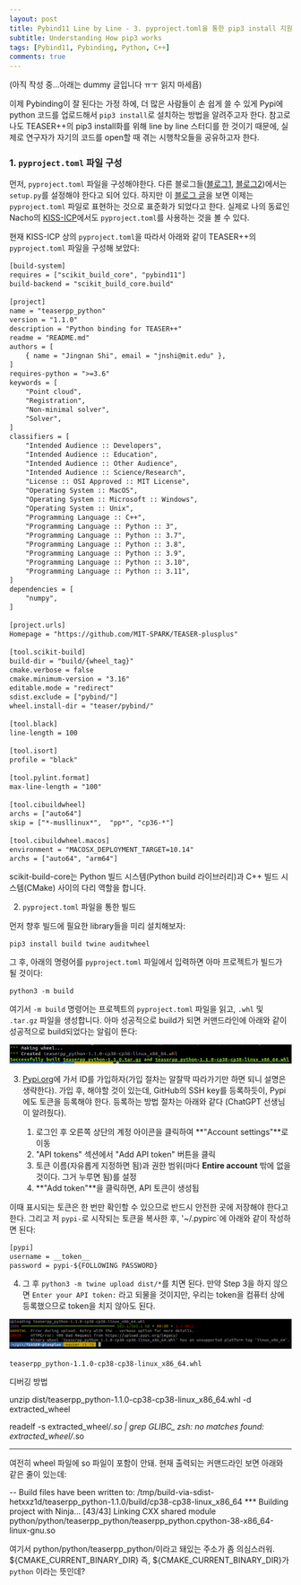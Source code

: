 ```yaml
---
layout: post
title: Pybind11 Line by Line - 3. pyproject.toml을 통한 pip3 install 지원하기
subtitle: Understanding How pip3 works
tags: [Pybind11, Pybinding, Python, C++]
comments: true
---
```


(아직 작성 중...아래는 dummy 글입니다 ㅠㅜ 읽지 마세욥)

이제 Pybinding이 잘 된다는 가정 하에, 더 많은 사람들이 손 쉽게 쓸 수 있게 Pypi에 python 코드를 업로드해서 `pip3 install`로 설치하는 방법을 알려주고자 한다.
참고로 나도 TEASER++의 pip3 install화를 위해 line by line 스터디를 한 것이기 때문에, 실제로 연구자가 자기의 코드를 open할 때 겪는 시행착오들을 공유하고자 한다.

### 1. `pyproject.toml` 파일 구성

먼저, `pyproject.toml` 파일을 구성해야한다. 다른 블로그들([블로그1](https://gbdai.tistory.com/59), [블로그2](https://teddylee777.github.io/python/pypi/))에서는 `setup.py`를 설정해야 한다고 되어 있다.
하지만 이 [블로그 글](https://miintto.github.io/docs/python-pypi-packages)을 보면 이제는 `pyproject.toml` 파일로 표현하는 것으로 표준화가 되었다고 한다.
실제로 나의 동료인 Nacho의 [KISS-ICP](https://github.com/PRBonn/kiss-icp/blob/main/python/pyproject.toml)에서도 `pyproject.toml`를 사용하는 것을 볼 수 있다.

현재 KISS-ICP 상의 `pyproject.toml`을 따라서 아래와 같이 TEASER++의 `pyproject.toml` 파일을 구성해 보았다:

```angular2html
[build-system]
requires = ["scikit_build_core", "pybind11"]
build-backend = "scikit_build_core.build"

[project]
name = "teaserpp_python"
version = "1.1.0"
description = "Python binding for TEASER++"
readme = "README.md"
authors = [
    { name = "Jingnan Shi", email = "jnshi@mit.edu" },
]
requires-python = ">=3.6"
keywords = [
    "Point cloud",
    "Registration",
    "Non-minimal solver",
    "Solver",
]
classifiers = [
    "Intended Audience :: Developers",
    "Intended Audience :: Education",
    "Intended Audience :: Other Audience",
    "Intended Audience :: Science/Research",
    "License :: OSI Approved :: MIT License",
    "Operating System :: MacOS",
    "Operating System :: Microsoft :: Windows",
    "Operating System :: Unix",
    "Programming Language :: C++",
    "Programming Language :: Python :: 3",
    "Programming Language :: Python :: 3.7",
    "Programming Language :: Python :: 3.8",
    "Programming Language :: Python :: 3.9",
    "Programming Language :: Python :: 3.10",
    "Programming Language :: Python :: 3.11",
]
dependencies = [
    "numpy",
]

[project.urls]
Homepage = "https://github.com/MIT-SPARK/TEASER-plusplus"

[tool.scikit-build]
build-dir = "build/{wheel_tag}"
cmake.verbose = false
cmake.minimum-version = "3.16"
editable.mode = "redirect"
sdist.exclude = ["pybind/"]
wheel.install-dir = "teaser/pybind/"

[tool.black]
line-length = 100

[tool.isort]
profile = "black"

[tool.pylint.format]
max-line-length = "100"

[tool.cibuildwheel]
archs = ["auto64"]
skip = ["*-musllinux*",  "pp*", "cp36-*"]

[tool.cibuildwheel.macos]
environment = "MACOSX_DEPLOYMENT_TARGET=10.14"
archs = ["auto64", "arm64"]
```

scikit-build-core는 Python 빌드 시스템(Python build 라이브러리)과 C++ 빌드 시스템(CMake) 사이의 다리 역할을 합니다.


2. `pyproject.toml` 파일을 통한 빌드 

먼저 향후 빌드에 필요한 library들을 미리 설치해보자:

```angular2html
pip3 install build twine auditwheel
```

그 후, 아래의 명령어를 `pyproject.toml` 파일에서 입력하면 아마 프로젝트가 빌드가 될 것이다:

```
python3 -m build
```

여기서 `-m build` 명령어는 프로젝트의 `pyproject.toml` 파일을 읽고, `.whl` 및 `.tar.gz` 파일을 생성합니다.
아마 성공적으로 build가 되면 커맨드라인에 아래와 같이 성공적으로 build되었다는 알림이 뜬다:

![](/img/1127_buid_done.png)

3. [Pypi.org](https://pypi.org/)에 가서 ID를 가입하자(가입 절차는 알잘딱 따라가기만 하면 되니 설명은 생략한다). 가입 후, 해야할 것이 있는데, GitHub의 SSH key를 등록하듯이, Pypi에도 토큰을 등록해야 한다. 등록하는 방법 절차는 아래와 같다 (ChatGPT 선생님이 알려줬다).

    1. 로그인 후 오른쪽 상단의 계정 아이콘을 클릭하여 **"Account settings"**로 이동
    2. "API tokens" 섹션에서 "Add API token" 버튼을 클릭
    3. 토큰 이름(자유롭게 지정하면 됨)과 권한 범위(마다 **Entire account** 밖에 없을 것이다. 그거 누루면 됨)를 설정
    4. **"Add token"**을 클릭하면, API 토큰이 생성됩

이때 표시되는 토큰은 한 번만 확인할 수 있으므로 반드시 안전한 곳에 저장해야 한다고 한다. 그리고 저 `pypi-`로 시작되는 토큰을 복사한 후, '~/.pypirc`에 아래와 같이 작성하면 된다:

```
[pypi]
username = __token__
password = pypi-${FOLLOWING PASSWORD}
```

4. 그 후 `python3 -m twine upload dist/*`를 치면 된다. 만약 Step 3을 하지 않으면 `Enter your API token:` 라고 되물을 것이지만, 우리는 token을 컴퓨터 상에 등록했으므로 token을 치지 않아도 된다.


![](/img/1127_linux_x86_64_error.png)

`teaserpp_python-1.1.0-cp38-cp38-linux_x86_64.whl`

디버깅 방법

unzip dist/teaserpp_python-1.1.0-cp38-cp38-linux_x86_64.whl -d extracted_wheel

readelf -s extracted_wheel/*.so | grep GLIBC_
zsh: no matches found: extracted_wheel/*.so

---

여전히 wheel 파일에 so 파일이 포함이 안돼. 현재 출력되는 커맨드라인 보면 아래와 같은 줄이 있는데:

-- Build files have been written to: /tmp/build-via-sdist-hetxxz1d/teaserpp_python-1.1.0/build/cp38-cp38-linux_x86_64
*** Building project with Ninja...
[43/43] Linking CXX shared module python/python/teaserpp_python/teaserpp_python.cpython-38-x86_64-linux-gnu.so

여기서 python/python/teaserpp_python/이라고 돼있는 주소가 좀 의심스러워. 
${CMAKE_CURRENT_BINARY_DIR} 즉, ${CMAKE_CURRENT_BINARY_DIR}가 `python` 이라는 뜻인데? 

